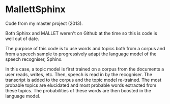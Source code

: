 # MallettSphinx
Code from my master project (2013).

Both Sphinx and MALLET weren't on Github at the time so this is code is well out of date.

The purpose of this code is to use words and topics both from a corpus and from a speech sample to progressively adapt the language model of the speech recogniser, Sphinx. 

In this case, a topic model is first trained on a corpus from the documents a user reads, writes, etc. Then, speech is read in by the recogniser. The transcript is added to the corpus and the topic model re-trained. The most probable topics are elucidated and most probable words extracted from these topics. The probabilities of these words are then boosted in the language model.
